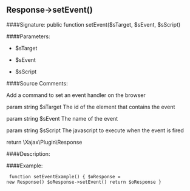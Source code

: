 ## Response->setEvent()

####Signature: public function setEvent($sTarget, $sEvent, $sScript)

####Parameters:

* $sTarget

* $sEvent

* $sScript




####Source Comments:

Add a command to set an event handler on the browser



param string		$sTarget			The id of the element that contains the event

param string		$sEvent				The name of the event

param string		$sScript			The javascript to execute when the event is fired



return \Xajax\Plugin\Response



####Description:


####Example:
<code><pre>
function setEventExample()
{
    $oResponse = new Response()
    $oResponse->setEvent()
    return $oResponse
}
</pre></code>